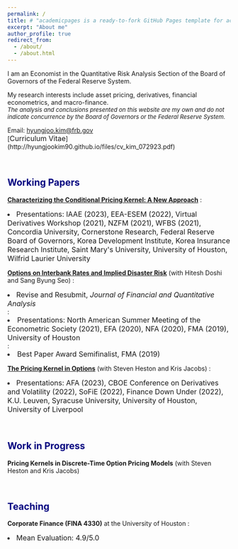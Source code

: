 ```yaml
---
permalink: /
title: # "academicpages is a ready-to-fork GitHub Pages template for academic personal websites"
excerpt: "About me"
author_profile: true
redirect_from: 
  - /about/
  - /about.html
---
```


I am an Economist in the Quantitative Risk Analysis Section of the Board of Governors of the Federal Reserve System.

<p>
My research interests include asset pricing, derivatives, financial econometrics, and macro-finance. <br/>
<font size="-1px"><i>The analysis and conclusions presented on this website are my own and do not indicate concurrence by the Board of Governors or the Federal Reserve System.</i></font>
</p>

<!-- <p style="font-size:$type-size-6;"><i>The analysis and conclusions presented on this website are my own and do not indicate concurrence by the Board of Governors or the Federal Reserve System.</i></p> -->

<p>
Email: <a href = "mailto: hyungjoo.kim@frb.gov">hyungjoo.kim@frb.gov</a>  <br/>
[<font size="+0.5px">Curriculum Vitae</font>](http://hyungjookim90.github.io/files/cv_kim_072923.pdf)
</p>
<br/>

## <font color="navy">Working Papers</font>

**[Characterizing the Conditional Pricing Kernel: A New Approach](https://www.dropbox.com/scl/fi/pfc224qli1itmobpvzmr7/JMP_v10.pdf?rlkey=dy16yvrf96i0izr7eu6yw26pd&dl=0)** 
: <font size="+0.5px"><li>Presentations: IAAE (2023), EEA-ESEM (2022), Virtual Derivatives Workshop (2021), NZFM (2021), WFBS (2021), Concordia University, Cornerstone Research, Federal Reserve Board of Governors, Korea Development Institute, Korea Insurance Research Institute, Saint Mary's University, University of Houston, Wilfrid Laurier University</li></font>

**[Options on Interbank Rates and Implied Disaster Risk](https://papers.ssrn.com/sol3/papers.cfm?abstract_id=3469087)** (with Hitesh Doshi and Sang Byung Seo)
: <font size="+0.5px"><li>Revise and Resubmit, <i>Journal of Financial and Quantitative Analysis</i></li></font>
: <font size="+0.5px"><li>Presentations: North American Summer Meeting of the Econometric Society (2021), EFA (2020), NFA (2020), FMA (2019), University of Houston</li></font>
: <font size="+0.5px"><li>Best Paper Award Semifinalist, FMA (2019)</li></font>

**[The Pricing Kernel in Options](https://papers.ssrn.com/sol3/papers.cfm?abstract_id=3997905)**  (with Steven Heston and Kris Jacobs)
: <font size="+0.5px"><li>Presentations: AFA (2023), CBOE Conference on Derivatives and Volatility (2022), SoFiE (2022), Finance Down Under (2022), K.U. Leuven, Syracuse University, University of Houston, University of Liverpool </li></font>

<br/>


## <font color="navy">Work in Progress</font>

**Pricing Kernels in Discrete-Time Option Pricing Models**  (with Steven Heston and Kris Jacobs)

<!-- **Pseudo Firms and Expected Stock Returns** (with Hitesh Doshi and Sang Byung Seo) -->

<br/>


## <font color="navy">Teaching</font>
**Corporate Finance (FINA 4330)**  at the University of Houston
: <font size="+0.5px"><li>Mean Evaluation: 4.9/5.0</li></font>
